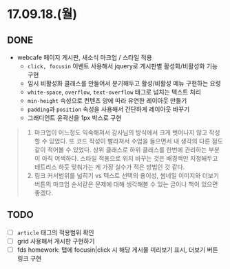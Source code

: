 # 17.09.18.(월)

## DONE
* webcafe 페이지 게시판, 새소식 마크업 / 스타일 적용
  * `click, focusin` 이벤트 사용해서 jquery로 게시판별 활성화/비활성화 기능 구현
  * 임시 비활성화 클래스를 만들어서 분기해두고 활성/비활성 메뉴 구현하는 요령
  * `white-space`, `overflow`, `text-overflow` 태그로 넘치는 텍스트 처리
  * `min-height` 속성으로 컨텐츠 양에 따라 유연한 레이아웃 만들기
  * `padding`과 `position` 속성을 사용해서 간단하게 레이아웃 바꾸기
  * 그래디언트 윤곽선을 1px 박스로 구현

> 1. 마크업이 어느정도 익숙해져서 강사님의 방식에서 크게 벗어나지 않고 작성할 수 있었다. 또 코드 작성이 빨라져서 수업을 들으면서 내 생각의 다른 점도 같이 적어볼 수 있었다. 상위 클래스로 하위 클래스를 한번에 관리하는 부분이 아직 어색하다. 스타일 적용으로 위치 바꾸는 것은 배경색만 지정해두고 테트리스 하듯 맞춰가는 게 가장 실수가 적은 방법인 것 같다.  
> 2. 링크 커서범위를 넓히기 vs 텍스트 선택의 용이성, 썸네일 이미지와 더보기 버튼의 마크업 순서같은 문제에 대해 생각해볼 수 있는 글이나 책이 있으면 좋겠다.

## TODO
* [ ] `article` 태그의 적용범위 확인
* [ ] grid 사용해서 게시판 구현하기
* [ ] fds homework: 탭에 focusin|click 시 해당 게시물 미리보기 표시, 더보기 버튼 링크 구현
